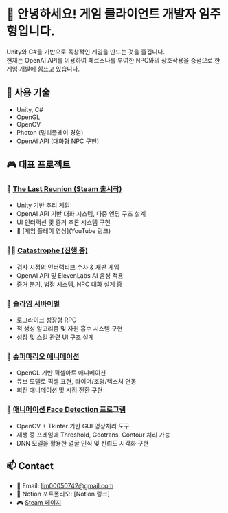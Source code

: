 # 👋 안녕하세요! 게임 클라이언트 개발자 임주형입니다.
Unity와 C#을 기반으로 독창적인 게임을 만드는 것을 즐깁니다.  
현재는 OpenAI API를 이용하여 페르소나를 부여한 NPC와의 상호작용을 중점으로 한 게임 개발에 힘쓰고 있습니다.

## 🔧 사용 기술
- Unity, C#
- OpenGL
- OpenCV
- Photon (멀티플레이 경험)
- OpenAI API (대화형 NPC 구현)

## 🎮 대표 프로젝트

### 🎯 [The Last Reunion (Steam 출시작)](https://store.steampowered.com/app/3600510/The_Last_Reunion/)
- Unity 기반 추리 게임
- OpenAI API 기반 대화 시스템, 다중 엔딩 구조 설계
- UI 인터랙션 및 증거 추론 시스템 구현  
- 🎥 [게임 플레이 영상](YouTube 링크)

### 🕵️‍♂️ [Catastrophe (진행 중)](https://github.com/LimJuHyung1/Catastrophe)
- 검사 시점의 인터랙티브 수사 & 재판 게임
- OpenAI API 및 ElevenLabs AI 음성 적용
- 증거 분기, 법정 시스템, NPC 대화 설계 중

### 🧪 [슬라임 서바이벌](https://github.com/LimJuHyung1/SlimeSurvivor)
- 로그라이크 성장형 RPG
- 적 생성 알고리즘 및 자원 흡수 시스템 구현
- 성장 및 스킬 관련 UI 구조 설계

### 🎨 [슈퍼마리오 애니메이션](https://github.com/LimJuHyung1/ComputerGraphics)
- OpenGL 기반 픽셀아트 애니메이션
- 큐브 모델로 픽셀 표현, 타이머/조명/텍스처 연동
- 회전 애니메이션 및 시점 전환 구현

### 🧠 [애니메이션 Face Detection 프로그램](https://github.com/LimJuHyung1/ComputreVision/tree/main)
- OpenCV + Tkinter 기반 GUI 영상처리 도구
- 재생 중 프레임에 Threshold, Geotrans, Contour 처리 가능
- DNN 모델을 활용한 얼굴 인식 및 신뢰도 시각화 구현

## 📫 Contact
- 📧 Email: lim00050742@gmail.com  
- 📘 Notion 포트폴리오: [Notion 링크]  
- 🎮 [Steam 페이지](https://store.steampowered.com/app/3600510/The_Last_Reunion/)

